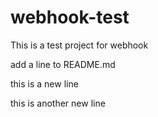 # webhook-test
This is a test project for webhook

add a line to README.md

this is a new line

this is another new line
